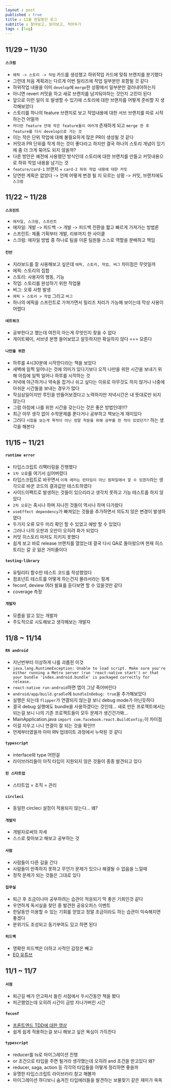 ```yaml
---
layout : post
published : true
title : 11월 한달동안 로그
subtitle : 찾아보고, 읽어보고, 적어두기
tags : [log]
---
```

## 11/29 ~ 11/30
#### `스크럼`
- `에픽 -> 스토리 -> 작업` 카드를 생성했고 하위작업 카드에 맞춰 브랜치를 분기했다
- 그런데 처음 계획과는 다르게 이번 릴리즈에 작업 일부분만 포함될 것 같다
- 하위작업 내용을 이미 `develop`에 `merge`한 상황에서 일부분만 걸러내야하는지
- 아니면 revert 커밋을 하고 새로 브랜치를 남겨둬야하는 것인지 고민이 된다
- 앞으로 이런 일이 또 발생할 수 있기에 스토리에 대한 브랜치를 어떻게 준비할 지 생각해보았다
- 스토리를 하나의 feature 브랜치로 보고 작업내용에 대한 서브 브랜치를 따로 시작하는건 어떨까
- `커다란 feature 안에 작은 feature들이 여러개` 존재하게 되고 `merge 한 후 feature를 다시 develop으로 가는 것`
- 이는 작은 단위 작업에 대해 불필요하게 많은 PR이 생성될 것 같다
- 커밋과 PR 단위를 작게 하는 것이 좋다라고 하지만 결국 하나의 스토리 개념이 있기에 좀 더 크게 묶어도 되지 않을까?
- 다른 방안은 예전에 사용했던 방식인데 스토리에 대한 브랜치를 만들고 커밋내용으로 하위 작업 내용을 남기는 것
- `feature/card-1` 브랜치 + `card-2 하위 작업 내용에 대한 커밋`
- 당연한 계획은 없었다 -> 언제 어떻게 변경 될 지 모르는 상황 -> 커밋, 브랜치에도 `스크럼`

## 11/22 ~ 11/28
#### `스프린트`
- `애자일, 스크럼, 스프린트`
- 애자일: 개발 -> 피드백 -> 개발 -> 피드백 전환을 짧고 빠르게 가져가는 방법론
- 스프린트: 제품 기획부터 개발, 리뷰까지 한 사이클
- 스크럼: 애자일 방법 중 하나로 팀을 이룬 팀원들 스스로 역할을 분배하고 책임

#### `칸반`
- 지라보드를 잘 사용해보고 싶은데 `에픽, 스토리, 작업, 버그` 차이점은 무엇일까
- 에픽: 스토리의 집합
- 스토리: 사용자의 행동, 기능
- 작업: 스토리를 완성하기 위한 작업물
- 버그: 오류 사항 발생
- `에픽 > 스토리 > 작업` 그리고 `버그`
- 하나의 에픽을 스프린트로 가져가면서 릴리즈 처리가 가능해 보이는데 막상 사용이 어렵다

#### `네트워크`
- 공부한다고 했는데 여전히 아는게 무엇인지 찾을 수 없다
- 게이트웨이, 서브넷 분명 들어보았고 알듯하지만 확실하지 않다 === 모른다

#### `나만을 위한`
- 하루를 4시30분에 시작한다라는 책을 보았다
- 새벽에 일찍 일어나는 것에 의미가 있다기보다 오직 나만을 위한 시간을 보내기 위해 아침에 일찍 일어나 하루를 시작하는 것
- 저녁에 야근하거나 약속을 잡거나 쉬고 싶다는 이유로 아무것도 하지 않거나 나중에 아쉬운 시간들을 보내는 경우가 많다
- 작심삼일이지만 루틴을 만들어보겠다고 노력하지만 저녁시간은 내 뜻대로만 되지 않는다
- 그럼 아침에 나를 위한 시간을 갖는다는 것은 좋은 방법인데!!!?
- 최근 아무 생각 없이 수학문제를 푼다거나 공부하고 책보는게 재미있다
- 그러다 `시험을 보는게 목적이 아닌 정말 학문을 위해 공부를 한 적이 있었던가?` 하는 생각을 해본다

## 11/15 ~ 11/21
#### `runtime error`
- 타입스크립트 리팩터링을 진행했다
- `1차 오류`를 여기서 심어버렸다
- 타입스크립트로 바꾸면서 `이제 에러는 런타임이 아닌 컴파일에서 알 수 있겠지`라는 생각으로 바꾼 코드의 결과값만 테스트하였다
- 사이드이펙트로 발생하는 것들이 있으리라고 생각치 못하고 기능 테스트를 하지 않았다
- `2차 오류`는 혹시나 하며 지나친 것들이 역시나 하며 다가왔다
- `useEffect dependency`가 빠져있는 것들을 추가하면서 의도치 않은 변경이 발생하였다
- 두가지 오류 모두 미리 확인 할 수 있었고 예방 할 수 있었다
- 그러나 나의 오판과 오만이 오히려 화가 되었다
- 커밋 히스토리 마저도 지키지 못했다
- 쉽게 보고 바로 release 브랜치를 열었는데 결국 다시 QA로 돌아왔으며 현재 히스토리는 갈 곳 잃은 거미줄이다

#### `testing-library`
- 유틸리티 함수만 테스트 코드를 작성했었다
- 컴포넌트 테스트를 어떻게 하는건지 몰라서라는 핑계
- feconf, deview 여러 발표를 듣다보면 할 수 있을것만 같다
- coverage 측정

#### `개발자`
- 모름을 알고 있는 개발자
- 주도적으로 시도해보고 생각해보는 개발자

## 11/8 ~ 11/14
#### `RN android`
- 지난번부터 이상하게 나를 괴롭힌 이것
- `java.lang.RuntimeException: Unable to load script. Make sure you're either running a Metro server (run 'react-native start') or that your bundle 'index.android.bundle' is packaged correctly for release.`
- `react-native run-android`하면 앱이 그냥 죽어버린다
- `android/app/build.gradle`에 `bundleInDebug: true`을 추가해보았다
- 실행은 되는데 `flipper`가 연결되지 않는걸 보니 debug mode가 아닌듯하다
- 결국 debug 실행에도 bundle을 사용하겠다는 것인데... 새로 만든 프로젝트에서는 되는걸 보니 나의 기존 프로젝트들이 모두 문제가 생긴건가봐...
- MainApplication.java `import com.facebook.react.BuildConfig;`이 차이점
- 이걸 지우고 나니 연결이 잘 되는 것을 확인!!!
- 언제부터였을까 아마 RN 업데이트 과정에서 누락된 것 같다

#### `typescript`
- interface와 type 어떤걸
- 라이브러리들이 아직 타입이 지원되지 않은 것들이 종종 발견되고 있다

#### `린 스타트업`
- 스타트업 = 조직 = 관리

#### `circleci`
- 동일한 circleci 설정이 적용되지 않는다... 왜?

#### `개발자`
- 개발자로써의 자세
- 스스로 찾아보고 해보고 공부하는 것

#### `사람`
- 사람들이 다른 길을 간다
- 사람들이 만족하지 못하고 무언가 문제가 있으나 해결될 수 없음을 느낄때
- 정작 문제가 되는 것들은 그대로 있다

#### `집무실`
- 퇴근 후 조금이나마 공부하려는 습관이 적응되기 딱 좋은 기회인것 같다
- 우연하게 독서실을 찾던 중 발견한 공유오피스 이벤트
- 한달동안 이용할 수 있는 기회를 얻었고 정말 조금이라도 하는 습관이 익숙해지면 좋겠다
- 분위기도 조성되고 동기부여도 있고 하면 된다

#### `피드백`
- 명확한 피드백은 더하고 사적인 감정은 빼고
- [EO 유튜브](https://youtu.be/51boqGNfH_8)

## 11/1 ~ 11/7
#### `서점`
- 퇴근길 배가 안고파서 들린 서점에서 두시간동안 책을 봤다
- 피곤했었는데 오히려 시간이 금방 지나가버린 시간

#### `feconf`
- [프론트엔드 TDD에 대한 영상](https://www.youtube.com/watch?v=L1dtkLeIz-M)
- 쉽게 쉽게 적용하는걸 보니 해보고 싶은 욕심이 가득찬다

#### `typescript`
- reducer를 ts로 마이그레이션 진행
- or 조건으로 타입을 주면 될거라 생각했는데 오히려 and 조건을 받고있다 왜?
- reducer, saga, action 등 각각의 타입들을 어떻게 정리하면 좋을까
- 유명한 타입스크립트 라이브러리 참고 해볼까
- 마이그레이션 하다보니 숨겨진 타입에러들을 발견하는 보물찾기 같은 재미가 쏙쏙